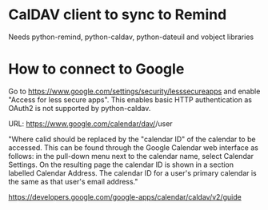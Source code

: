 # CalDAV client to sync to Remind

Needs python-remind, python-caldav, python-dateuil and vobject libraries

# How to connect to Google

Go to https://www.google.com/settings/security/lesssecureapps and enable
"Access for less secure apps". This enables basic HTTP authentication as OAuth2
is not supported by python-caldav.

URL: https://www.google.com/calendar/dav/<calid>/user

"Where calid should be replaced by the "calendar ID" of the calendar to be
accessed. This can be found through the Google Calendar web interface as
follows: in the pull-down menu next to the calendar name, select Calendar
Settings. On the resulting page the calendar ID is shown in a section labelled
Calendar Address. The calendar ID for a user's primary calendar is the same as
that user's email address."

https://developers.google.com/google-apps/calendar/caldav/v2/guide
